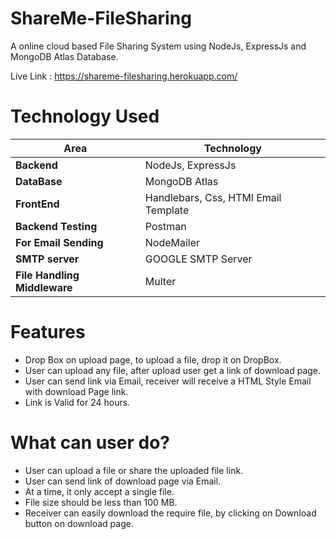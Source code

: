 # ShareMe-FileSharing
A online cloud based File Sharing System using NodeJs, ExpressJs and MongoDB Atlas Database.

Live Link : https://shareme-filesharing.herokuapp.com/

# Technology Used
Area | Technology 
-----|------------
**Backend** | NodeJs, ExpressJs
**DataBase** | MongoDB Atlas
**FrontEnd** | Handlebars, Css, HTMl Email Template
**Backend Testing** | Postman
**For Email Sending** | NodeMailer
**SMTP server** | GOOGLE SMTP Server
**File Handling Middleware** | Multer

# Features
- Drop Box on upload page, to upload a file, drop it on DropBox.
- User can upload any file, after upload user get a link of download page.
- User can send link via Email, receiver will receive a HTML Style Email with download Page link.
- Link is Valid for 24 hours.


# What can user do?
- User can upload a file or share the uploaded file link.
- User can send link of download page via Email.
- At a time, it only accept a single file.
- File size should be less than 100 MB.
- Receiver can easily download the require file, by clicking on Download button on download page.
